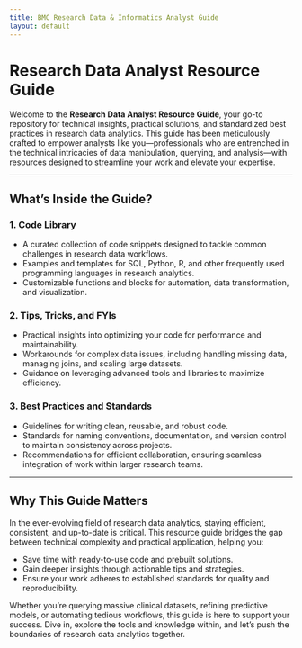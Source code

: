 ```yaml
---
title: BMC Research Data & Informatics Analyst Guide
layout: default
---
```

# **Research Data Analyst Resource Guide**

Welcome to the **Research Data Analyst Resource Guide**, your go-to repository for technical insights, practical solutions, and standardized best practices in research data analytics. This guide has been meticulously crafted to empower analysts like you—professionals who are entrenched in the technical intricacies of data manipulation, querying, and analysis—with resources designed to streamline your work and elevate your expertise.

---

## **What’s Inside the Guide?**

### **1. Code Library**
- A curated collection of code snippets designed to tackle common challenges in research data workflows.
- Examples and templates for SQL, Python, R, and other frequently used programming languages in research analytics.
- Customizable functions and blocks for automation, data transformation, and visualization.

### **2. Tips, Tricks, and FYIs**
- Practical insights into optimizing your code for performance and maintainability.
- Workarounds for complex data issues, including handling missing data, managing joins, and scaling large datasets.
- Guidance on leveraging advanced tools and libraries to maximize efficiency.

### **3. Best Practices and Standards**
- Guidelines for writing clean, reusable, and robust code.
- Standards for naming conventions, documentation, and version control to maintain consistency across projects.
- Recommendations for efficient collaboration, ensuring seamless integration of work within larger research teams.

---

## **Why This Guide Matters**
In the ever-evolving field of research data analytics, staying efficient, consistent, and up-to-date is critical. This resource guide bridges the gap between technical complexity and practical application, helping you:
- Save time with ready-to-use code and prebuilt solutions.
- Gain deeper insights through actionable tips and strategies.
- Ensure your work adheres to established standards for quality and reproducibility.

Whether you’re querying massive clinical datasets, refining predictive models, or automating tedious workflows, this guide is here to support your success. Dive in, explore the tools and knowledge within, and let’s push the boundaries of research data analytics together.

